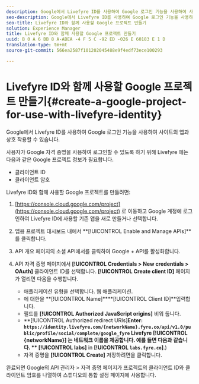 ```yaml
---
description: Google에서 Livefyre ID를 사용하여 Google 로그인 기능을 사용하여 사이트의 앱과 상호 작용할 수 있습니다.
seo-description: Google에서 Livefyre ID를 사용하여 Google 로그인 기능을 사용하여 사이트의 앱과 상호 작용할 수 있습니다.
seo-title: Livefyre ID와 함께 사용할 Google 프로젝트 만들기
solution: Experience Manager
title: Livefyre ID와 함께 사용할 Google 프로젝트 만들기
uuid: B 0 A 6 BB 8 A-ABEA -4 F 5 C -92 ED -026 E 60183 E 1 D
translation-type: tm+mt
source-git-commit: 566ea2587f101202045488e9f4edf73ece100293

---
```



# Livefyre ID와 함께 사용할 Google 프로젝트 만들기{#create-a-google-project-for-use-with-livefyre-identity}

Google에서 Livefyre ID를 사용하여 Google 로그인 기능을 사용하여 사이트의 앱과 상호 작용할 수 있습니다.

사용자가 Google 자격 증명을 사용하여 로그인할 수 있도록 하기 위해 Livefyre 에는 다음과 같은 Google 프로젝트 정보가 필요합니다.

* 클라이언트 ID
* 클라이언트 암호

Livefyre ID와 함께 사용할 Google 프로젝트를 만들려면:

1. [https://console.cloud.google.com/project](https://console.cloud.google.com/project) 로 이동하고 Google 계정에 로그인하여 Livefyre ID에 사용할 기존 앱을 새로 만들거나 선택합니다.
1. 앱용 프로젝트 대시보드 내에서 **[!UICONTROL Enable and Manage APIs]**를 클릭합니다.
1. API 개요 페이지의 소셜 API에서를 클릭하여 Google + API를 활성화합니다.
1. API 자격 증명 페이지에서 **[!UICONTROL Credentials > New credentials > OAuth]** 클라이언트 ID를 선택합니다. **[!UICONTROL Create client ID]** 페이지가 열리면 다음을 수행합니다.

   * 애플리케이션 유형을 선택합니다. 웹 애플리케이션.
   * 에 대한을 **[!UICONTROL Name]****[!UICONTROL Client ID]**입력합니다.
   * 필드를 **[!UICONTROL Authorized JavaScript origins]** 비워 둡니다.
   * **[!UICONTROL Authorized redirect URIs]**Enter: `https://identity.livefyre.com/{networkName}.fyre.co/api/v1.0/public/profile/social/complete/google_fyre` Livefyre **[!UICONTROL {networkName}]** 는 네트워크 이름을 제공합니다. 예를 들면 다음과 같습니다. ** [!UICONTROL labs]** in **[!UICONTROL `labs.fyre.co`]**.)
   * 자격 증명을 **[!UICONTROL Create]** 저장하려면을 클릭합니다.

완료되면 Google의 API 관리자 > 자격 증명 페이지가 프로젝트의 클라이언트 ID와 클라이언트 암호를 나열하여 스튜디오의 통합 설정 페이지에 사용합니다.
